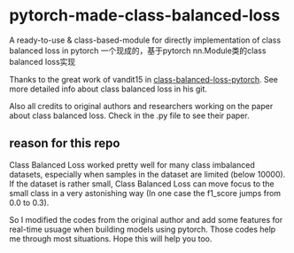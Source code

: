 # pytorch-made-class-balanced-loss
A ready-to-use &amp; class-based-module for directly implementation of class balanced loss in pytorch
一个现成的，基于pytorch nn.Module类的class balanced loss实现

Thanks to the great work of vandit15 in [class-balanced-loss-pytorch](https://github.com/vandit15/Class-balanced-loss-pytorch). See more detailed info about class balanced loss in his git.

Also all credits to original authors and researchers working on the paper about class balanced loss. Check in the .py file to see their paper.

## reason for this repo
Class Balanced Loss worked pretty well for many class imbalanced datasets, especially when samples in the dataset are limited (below 10000). If the dataset is rather small, Class Balanced Loss can move focus to the small class in a very astonishing way (In one case the f1_score jumps from 0.0 to 0.3).

So I modified the codes from the original author and add some features for real-time usuage when building models using pytorch. Those codes help me through most situations. Hope this will help you too.
